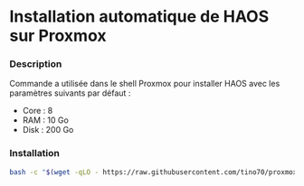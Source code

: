 # Installation automatique de HAOS sur Proxmox
### Description
Commande a utilisée dans le shell Proxmox pour installer HAOS avec les paramètres suivants par défaut :
   - Core : 8
   - RAM : 10 Go
   - Disk : 200 Go
### Installation
```bash
bash -c "$(wget -qLO - https://raw.githubusercontent.com/tino70/proxmox-haos/main/haos-vm.sh)"
```
